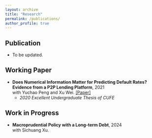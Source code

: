 ```yaml
---
layout: archive
title: "Research"
permalink: /publications/
author_profile: true
---
```


Publication
----------
* To be updated.

Working Paper
----------
* **Does Numerical Information Matter for Predicting Default Rates? Evidence from a P2P Lending Platform**, 2021 <br>
with Yuchao Peng and Xu Wei. [[Paper]](../assets/Numerical2021.pdf)
  - *2020 Excellent Undergraduate Thesis of CUFE*

Work in Progress
----------
* **Macroprudential Policy with a Long-term Debt**, 2024 <br>
with Sichuang Xu.
